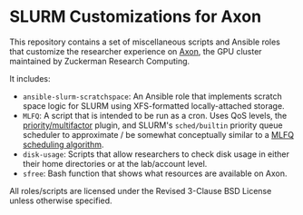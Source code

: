 # SLURM Customizations for Axon

This repository contains a set of miscellaneous scripts and Ansible roles that customize the researcher experience on [Axon](https://confluence.columbia.edu/confluence/display/zmbbi/Axon%3A+GPU+Cluster), the GPU cluster maintained by Zuckerman Research Computing.

It includes:

 * `ansible-slurm-scratchspace`: An Ansible role that implements scratch space logic for SLURM using XFS-formatted locally-attached storage.
 * `MLFQ`: A script that is intended to be run as a cron.  Uses QoS levels, the [priority/multifactor](https://slurm.schedmd.com/priority_multifactor.html) plugin, and SLURM's `sched/builtin` priority queue scheduler to approximate / be somewhat conceptually similar to a [MLFQ scheduling algorithm](http://pages.cs.wisc.edu/~remzi/OSTEP/cpu-sched-mlfq.pdf).
 * `disk-usage`: Scripts that allow researchers to check disk usage in either their home directories or at the lab/account level.
 * `sfree`: Bash function that shows what resources are available on Axon.

All roles/scripts are licensed under the Revised 3-Clause BSD License unless otherwise specified.
